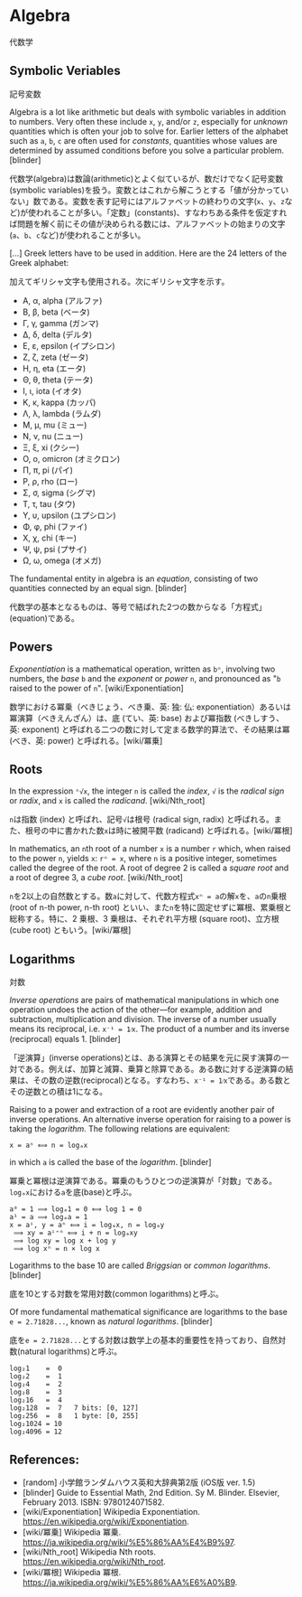 # Algebra
代数学

## Symbolic Veriables
記号変数

Algebra is a lot like arithmetic but deals with symbolic variables in addition to numbers. Very often these include `x`, `y`, and/or `z`, especially for *unknown* quantities which is often your job to solve for. Earlier letters of the alphabet such as `a`, `b`, `c` are often used for *constants*, quantities whose values are determined by assumed conditions before you solve a particular problem. [blinder]

代数学(algebra)は数論(arithmetic)とよく似ているが、数だけでなく記号変数(symbolic variables)を扱う。変数とはこれから解こうとする「値が分かっていない」数である。変数を表す記号にはアルファベットの終わりの文字(`x`、`y`、`z`など)が使われることが多い。「定数」(constants)、すなわちある条件を仮定すれば問題を解く前にその値が決められる数には、アルファベットの始まりの文字(`a`、`b`、`c`など)が使われることが多い。

[...] Greek letters have to be used in addition. Here are the 24 letters of the Greek alphabet:

加えてギリシャ文字も使用される。次にギリシャ文字を示す。

- Α, α, alpha (アルファ)
- Β, β, beta (ベータ)
- Γ, γ, gamma (ガンマ)
- Δ, δ, delta (デルタ)
- Ε, ε, epsilon (イプシロン)
- Ζ, ζ, zeta (ゼータ)
- Η, η, eta (エータ)
- Θ, θ, theta (テータ)
- Ι, ι, iota (イオタ)
- Κ, κ, kappa (カッパ)
- Λ, λ, lambda (ラムダ)
- Μ, μ, mu (ミュー)
- Ν, ν, nu (ニュー)
- Ξ, ξ, xi (クシー)
- Ο, ο, omicron (オミクロン)
- Π, π, pi (パイ)
- Ρ, ρ, rho (ロー)
- Σ, σ, sigma (シグマ)
- Τ, τ, tau (タウ)
- Υ, υ, upsilon (ユプシロン)
- Φ, φ, phi (ファイ)
- Χ, χ, chi (キー)
- Ψ, ψ, psi (プサイ)
- Ω, ω, omega (オメガ)

The fundamental entity in algebra is an *equation*, consisting of two quantities connected by an equal sign. [blinder]

代数学の基本となるものは、等号で結ばれた2つの数からなる「方程式」(equation)である。

## Powers

*Exponentiation* is a mathematical operation, written as `bⁿ`, involving two numbers, the *base* `b` and the *exponent* or *power* `n`, and pronounced as "`b` raised to the power of `n`". [wiki/Exponentiation]

数学における冪乗（べきじょう、べき乗、英: 独: 仏: exponentiation）あるいは冪演算（べきえんざん）は、底 (てい、英: base) および冪指数 (べきしすう、英: exponent) と呼ばれる二つの数に対して定まる数学的算法で、その結果は冪 (べき、英: power) と呼ばれる。[wiki/冪乗]

## Roots

In the expression `ⁿ√x`, the integer `n` is called the *index*, `√` is the *radical sign* or *radix*, and `x` is called the *radicand*. [wiki/Nth_root]

`n`は指数 (index) と呼ばれ、記号`√`は根号 (radical sign, radix) と呼ばれる。また、根号の中に書かれた数`x`は時に被開平数 (radicand) と呼ばれる。[wiki/冪根]

In mathematics, an `n`th root of a number `x` is a number `r` which, when raised to the power `n`, yields `x`: `rⁿ = x`, 
where `n` is a positive integer, sometimes called the degree of the root. A root of degree 2 is called a *square root* and a root of degree 3, a *cube root*. [wiki/Nth_root]

`n`を2以上の自然数とする。数`a`に対して、代数方程式`xⁿ = a`の解`x`を、`a`の`n`乗根 (root of n-th power, n-th root) といい、また`n`を特に固定せずに冪根、累乗根と総称する。特に、2 乗根、3 乗根は、それぞれ平方根 (square root)、立方根 (cube root) ともいう。[wiki/冪根]

## Logarithms
対数

*Inverse operations* are pairs of mathematical manipulations in which one operation undoes the action of the other—for example, addition and subtraction, multiplication and division. The inverse of a number usually means its reciprocal, i.e. `x⁻¹ = 1⁄x`. The product of a number and its inverse (reciprocal) equals 1. [blinder]

「逆演算」(inverse operations)とは、ある演算とその結果を元に戻す演算の一対である。例えば、加算と減算、乗算と除算である。ある数に対する逆演算の結果は、その数の逆数(reciprocal)となる。すなわち、`x⁻¹ = 1⁄x`である。ある数とその逆数との積は1になる。

Raising to a power and extraction of a root are evidently another pair of inverse operations. An alternative inverse operation for raising to a power is taking the *logarithm*. The following relations are equivalent:

```
x = aⁿ ⟺ n = logₐx
```

in which `a` is called the base of the *logarithm*. [blinder]

冪乗と冪根は逆演算である。冪乗のもうひとつの逆演算が「対数」である。`logₐx`における`a`を底(base)と呼ぶ。

```
a⁰ = 1 ⟹ logₐ1 = 0 ⟺ log 1 = 0
a¹ = a ⟹ logₐa = 1
x = aⁱ, y = aⁿ ⟺ i = logₐx, n = logₐy
 ⟹ xy = aⁱ⁺ⁿ ⟺ i + n = logₐxy
 ⟹ log xy = log x + log y
 ⟹ log xⁿ = n × log x
```

Logarithms to the base 10 are called *Briggsian* or *common logarithms*. [blinder]

底を10とする対数を常用対数(common logarithms)と呼ぶ。

Of more fundamental mathematical significance are logarithms to the base `e = 2.71828...`, known as *natural logarithms*. [blinder]

底を`e = 2.71828...`とする対数は数学上の基本的重要性を持っており、自然対数(natural logarithms)と呼ぶ。

```
log₂1    =  0
log₂2    =  1
log₂4    =  2
log₂8    =  3
log₂16   =  4
log₂128  =  7   7 bits: [0, 127]
log₂256  =  8   1 byte: [0, 255]
log₂1024 = 10
log₂4096 = 12
```

## References:

- [random] 小学館ランダムハウス英和大辞典第2版 (iOS版 ver. 1.5)
- [blinder] Guide to Essential Math, 2nd Edition. Sy M. Blinder. Elsevier, February 2013. ISBN: 9780124071582.
- [wiki/Exponentiation] Wikipedia Exponentiation. https://en.wikipedia.org/wiki/Exponentiation.
- [wiki/冪乗] Wikipedia 冪乗. https://ja.wikipedia.org/wiki/%E5%86%AA%E4%B9%97.
- [wiki/Nth_root] Wikipedia Nth roots. https://en.wikipedia.org/wiki/Nth_root.
- [wiki/冪根] Wikipedia 冪根. https://ja.wikipedia.org/wiki/%E5%86%AA%E6%A0%B9.
